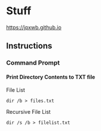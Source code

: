 # Stuff
https://jpxwb.github.io
## Instructions
### Command Prompt
#### Print Directory Contents to TXT file
File List

```dir /b > files.txt```

Recursive File List

```dir /s /b > filelist.txt```
